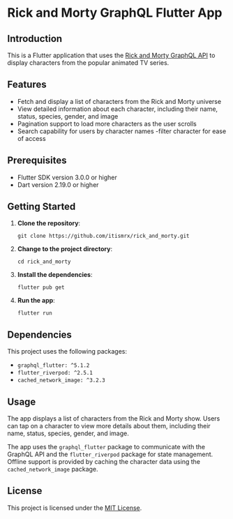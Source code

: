 # Rick and Morty GraphQL Flutter App

## Introduction

This is a Flutter application that uses the [Rick and Morty GraphQL API](https://github.com/afuh/rick-and-morty-api) to display characters from the popular animated TV series.

## Features

- Fetch and display a list of characters from the Rick and Morty universe
- View detailed information about each character, including their name, status, species, gender, and image
- Pagination support to load more characters as the user scrolls
- Search capability for users by character names
-filter character for ease of access


## Prerequisites

- Flutter SDK version 3.0.0 or higher
- Dart version 2.19.0 or higher

## Getting Started

1. **Clone the repository**:

   ```
   git clone https://github.com/itismrx/rick_and_morty.git
   ```

2. **Change to the project directory**:

   ```
   cd rick_and_morty
   ```

3. **Install the dependencies**:

   ```
   flutter pub get
   ```

4. **Run the app**:

   ```
   flutter run
   ```

## Dependencies

This project uses the following packages:

- `graphql_flutter: ^5.1.2`
- `flutter_riverpod: ^2.5.1`
- `cached_network_image: ^3.2.3`

## Usage

The app displays a list of characters from the Rick and Morty show. Users can tap on a character to view more details about them, including their name, status, species, gender, and image.

The app uses the `graphql_flutter` package to communicate with the GraphQL API and the `flutter_riverpod` package for state management. Offline support is provided by caching the character data using the `cached_network_image` package.



## License

This project is licensed under the [MIT License](LICENSE).